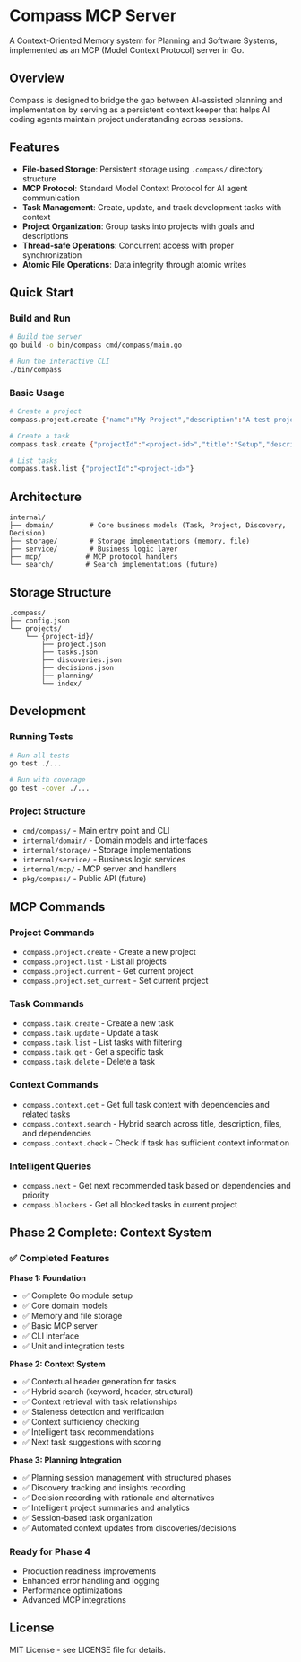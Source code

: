 # Compass MCP Server

A Context-Oriented Memory system for Planning and Software Systems, implemented as an MCP (Model Context Protocol) server in Go.

## Overview

Compass is designed to bridge the gap between AI-assisted planning and implementation by serving as a persistent context keeper that helps AI coding agents maintain project understanding across sessions.

## Features

- **File-based Storage**: Persistent storage using `.compass/` directory structure
- **MCP Protocol**: Standard Model Context Protocol for AI agent communication  
- **Task Management**: Create, update, and track development tasks with context
- **Project Organization**: Group tasks into projects with goals and descriptions
- **Thread-safe Operations**: Concurrent access with proper synchronization
- **Atomic File Operations**: Data integrity through atomic writes

## Quick Start

### Build and Run

```bash
# Build the server
go build -o bin/compass cmd/compass/main.go

# Run the interactive CLI
./bin/compass
```

### Basic Usage

```bash
# Create a project
compass.project.create {"name":"My Project","description":"A test project","goal":"Learn Compass"}

# Create a task
compass.task.create {"projectId":"<project-id>","title":"Setup","description":"Initial setup"}

# List tasks
compass.task.list {"projectId":"<project-id>"}
```

## Architecture

```
internal/
├── domain/         # Core business models (Task, Project, Discovery, Decision)
├── storage/        # Storage implementations (memory, file)
├── service/        # Business logic layer
├── mcp/           # MCP protocol handlers
└── search/        # Search implementations (future)
```

## Storage Structure

```
.compass/
├── config.json
└── projects/
    └── {project-id}/
        ├── project.json
        ├── tasks.json
        ├── discoveries.json
        ├── decisions.json
        ├── planning/
        └── index/
```

## Development

### Running Tests

```bash
# Run all tests
go test ./...

# Run with coverage
go test -cover ./...
```

### Project Structure

- `cmd/compass/` - Main entry point and CLI
- `internal/domain/` - Domain models and interfaces
- `internal/storage/` - Storage implementations
- `internal/service/` - Business logic services  
- `internal/mcp/` - MCP server and handlers
- `pkg/compass/` - Public API (future)

## MCP Commands

### Project Commands
- `compass.project.create` - Create a new project
- `compass.project.list` - List all projects
- `compass.project.current` - Get current project
- `compass.project.set_current` - Set current project

### Task Commands  
- `compass.task.create` - Create a new task
- `compass.task.update` - Update a task
- `compass.task.list` - List tasks with filtering
- `compass.task.get` - Get a specific task
- `compass.task.delete` - Delete a task

### Context Commands
- `compass.context.get` - Get full task context with dependencies and related tasks
- `compass.context.search` - Hybrid search across title, description, files, and dependencies
- `compass.context.check` - Check if task has sufficient context information

### Intelligent Queries
- `compass.next` - Get next recommended task based on dependencies and priority
- `compass.blockers` - Get all blocked tasks in current project

## Phase 2 Complete: Context System

### ✅ Completed Features

**Phase 1: Foundation**
- ✅ Complete Go module setup
- ✅ Core domain models
- ✅ Memory and file storage
- ✅ Basic MCP server
- ✅ CLI interface
- ✅ Unit and integration tests

**Phase 2: Context System**
- ✅ Contextual header generation for tasks
- ✅ Hybrid search (keyword, header, structural)
- ✅ Context retrieval with task relationships
- ✅ Staleness detection and verification
- ✅ Context sufficiency checking
- ✅ Intelligent task recommendations
- ✅ Next task suggestions with scoring

**Phase 3: Planning Integration**
- ✅ Planning session management with structured phases
- ✅ Discovery tracking and insights recording
- ✅ Decision recording with rationale and alternatives
- ✅ Intelligent project summaries and analytics
- ✅ Session-based task organization
- ✅ Automated context updates from discoveries/decisions

### Ready for Phase 4
- Production readiness improvements
- Enhanced error handling and logging
- Performance optimizations
- Advanced MCP integrations

## License

MIT License - see LICENSE file for details.